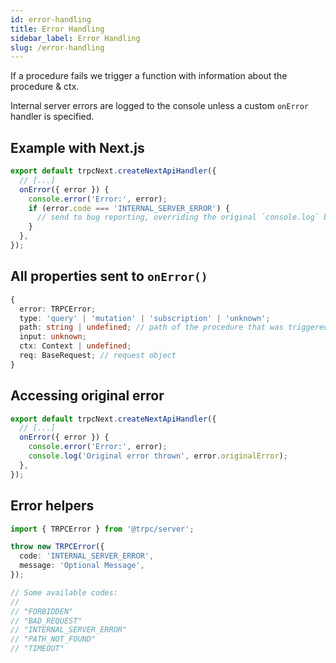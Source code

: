 ```yaml
---
id: error-handling
title: Error Handling
sidebar_label: Error Handling
slug: /error-handling
---
```


If a procedure fails we trigger a function with information about the procedure & ctx.

Internal server errors are logged to the console unless a custom `onError` handler is specified.

## Example with Next.js

```ts
export default trpcNext.createNextApiHandler({
  // [...]
  onError({ error }) {
    console.error('Error:', error);
    if (error.code === 'INTERNAL_SERVER_ERROR') {
      // send to bug reporting, overriding the original `console.log` behavior
    }
  },
});
```

## All properties sent to `onError()`

```ts
{
  error: TRPCError;
  type: 'query' | 'mutation' | 'subscription' | 'unknown';
  path: string | undefined; // path of the procedure that was triggered
  input: unknown;
  ctx: Context | undefined;
  req: BaseRequest; // request object
}
```

## Accessing original error

```ts
export default trpcNext.createNextApiHandler({
  // [...]
  onError({ error }) {
    console.error('Error:', error);
    console.log('Original error thrown', error.originalError);
  },
});
```

## Error helpers

```ts
import { TRPCError } from '@trpc/server';

throw new TRPCError({
  code: 'INTERNAL_SERVER_ERROR',
  message: 'Optional Message',
});

// Some available codes:
//
// "FORBIDDEN"
// "BAD_REQUEST"
// "INTERNAL_SERVER_ERROR"
// "PATH_NOT_FOUND"
// "TIMEOUT"
```

